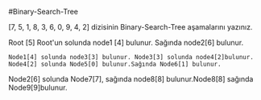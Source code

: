 #Binary-Search-Tree

[7, 5, 1, 8, 3, 6, 0, 9, 4, 2] dizisinin Binary-Search-Tree aşamalarını yazınız.

Root [5]
Root'un solunda node1 [4] bulunur. Sağında node2[6] bulunur.
```
Node1[4] solunda node3[3] bulunur. Node3[3] solunda node4[2]bulunur.
Node4[2] solunda Node5[0] bulunur.Sağında Node6[1] bulunur.

```

Node2[6] solunda Node7[7], sağında node8[8] bulunur.Node8[8] sağında Node9[9]bulunur.